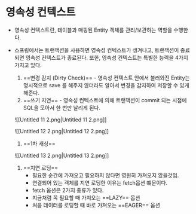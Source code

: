# 영속성 컨텍스트

- 영속성 컨텍스트란, 테이블과 매핑된 Entity 객체를 관리/보관하는 역할을 수행한다.
- 스프링에서는 트랜잭션을 사용하면 영속성 컨텍스트가 생겨나고, 트랜잭션이 종료되면 영속성 컨텍스트가 종료된다. 또한, 영속성 컨텍스트는 특별한 능력을 4가지 가지고 있다.
    
    1. ==변경 감지 (Dirty Check)== - 영속성 컨텍스트 안에서 불러와진 Entity는 명시적으로 save 를 해주지 않더라도 알아서 변경을 감지하여 저장할 수 있게 해준다.
    2. ==쓰기 지연== - 영속성 컨텍스트에 의해 트랜잭션이 commit 되는 시점에 SQL을 모아서 한 번만 날리게 된다.
    
    ![[Untitled 11 2.png|Untitled 11 2.png]]
    
    ![[Untitled 12 2.png|Untitled 12 2.png]]
    
      
    
    1. ==1차 캐싱==
    
    ![[Untitled 13 2.png|Untitled 13 2.png]]
    
    1. ==지연 로딩==
        - 필요한 순간에 가져오고 필요하지 않다면 영원히 가져오지 않을것임.
        - 연결되어 있는 객체를 지연 로딩한 이유는 fetch옵션 떄문이다.
        - fetch 옵션은 2가지 종류가 있다.
        - 지금처럼 꼭 필요할 때 가져오는 ==LAZY== 옵션
        - 처음 데이터를 로딩할 때 바로 가져오는 ==EAGER== 옵션
